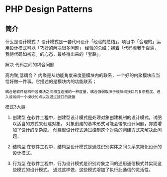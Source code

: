 # PHP Design Patterns

简介
--------

什么是设计模式？
设计模式是一套代码设计「经验的总结」。项目中「合理的」运用设计模式可以「巧妙的解决很多问题」
经验的总结：抱着「代码虐我千百遍，我待代码如初恋」的心态，最终得出来的「套路」。



解决  代码之间的耦合问题

高内聚,低耦合？
    内聚是从功能角度来度量模块内的联系，一个好的内聚模块应当恰好做一件事。它描述的是模块内的功能联系；

    耦合是软件结构中各模块之间相互连接的一种度量，耦合强弱取决于模块间接口的复杂程度、进入或访问一个模块的点以及通过接口的数据



模式3大类

1. 创建型
    在软件工程中，创建型设计模式是处理对象创建机制的设计模式，试图以适当的方式来创建对象。
    对象创建的基本形式可能会带来设计问题，亦或增加了设计的复杂度。
    创建型设计模式通过控制这个对象的创建方式来解决此问题。

2. 结构型
    在软件工程中，结构型设计模式是通过识别实体之间关系来简化设计的设计模式。

3. 行为型
    在软件工程中，行为设计模式是识别对象之间的通用通信模式并实现这些模式的设计模式。
    通过这样做，这些模式增加了执行此通信的灵活性。
